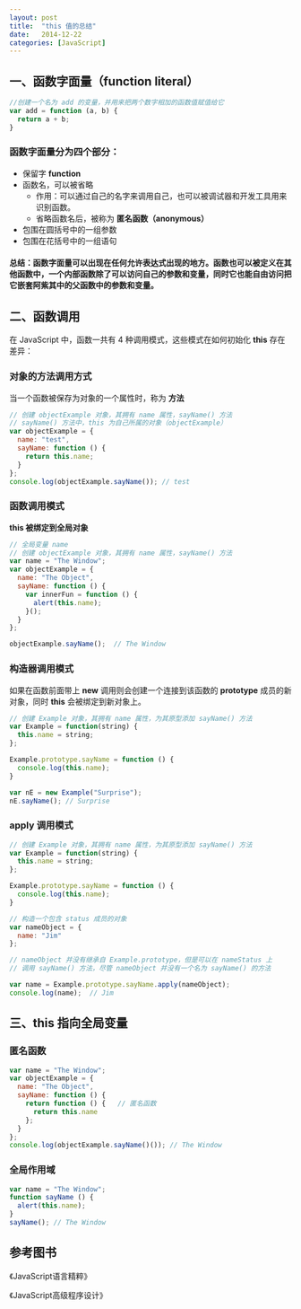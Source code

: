 ```yaml
---
layout: post
title:  "this 值的总结"
date:   2014-12-22
categories: [JavaScript]
---
```


## 一、函数字面量（function literal）

```js
//创建一个名为 add 的变量，并用来把两个数字相加的函数值赋值给它
var add = function (a, b) {
  return a + b;
}
```

### 函数字面量分为四个部分：

- 保留字 **function**
- 函数名，可以被省略
  - 作用：可以通过自己的名字来调用自己，也可以被调试器和开发工具用来识别函数。
  - 省略函数名后，被称为 **匿名函数（anonymous）**
- 包围在圆括号中的一组参数
- 包围在花括号中的一组语句

#### 总结：函数字面量可以出现在任何允许表达式出现的地方。函数也可以被定义在其他函数中，一个内部函数除了可以访问自己的参数和变量，同时它也能自由访问把它嵌套阿紫其中的父函数中的参数和变量。

## 二、函数调用

在 JavaScript 中，函数一共有 4 种调用模式，这些模式在如何初始化 **this** 存在差异：

### 对象的方法调用方式

当一个函数被保存为对象的一个属性时，称为 **方法**

```js
// 创建 objectExample 对象，其拥有 name 属性，sayName() 方法
// sayName() 方法中，this 为自己所属的对象（objectExample）
var objectExample = {
  name: "test",
  sayName: function () {
    return this.name;
  }
};
console.log(objectExample.sayName()); // test
```

### 函数调用模式

**this 被绑定到全局对象**

```js
// 全局变量 name
// 创建 objectExample 对象，其拥有 name 属性，sayName() 方法
var name = "The Window";
var objectExample = {
  name: "The Object",
  sayName: function () {
    var innerFun = function () {
      alert(this.name);
    }();
  }
};

objectExample.sayName();  // The Window
```

### 构造器调用模式

如果在函数前面带上 **new** 调用则会创建一个连接到该函数的 **prototype** 成员的新对象，同时 **this** 会被绑定到新对象上。

```js
// 创建 Example 对象，其拥有 name 属性，为其原型添加 sayName() 方法
var Example = function(string) {
  this.name = string;
};

Example.prototype.sayName = function () {
  console.log(this.name);
}

var nE = new Example("Surprise");
nE.sayName(); // Surprise
```

### **apply** 调用模式

```js
// 创建 Example 对象，其拥有 name 属性，为其原型添加 sayName() 方法
var Example = function(string) {
  this.name = string;
};

Example.prototype.sayName = function () {
  console.log(this.name);
}

// 构造一个包含 status 成员的对象
var nameObject = {
  name: "Jim"
};

// nameObject 并没有继承自 Example.prototype，但是可以在 nameStatus 上
// 调用 sayName() 方法，尽管 nameObject 并没有一个名为 sayName() 的方法

var name = Example.prototype.sayName.apply(nameObject);
console.log(name);  // Jim
```

## 三、this 指向全局变量

### 匿名函数

```js
var name = "The Window";
var objectExample = {
  name: "The Object",
  sayName: function () {
    return function () {   // 匿名函数
      return this.name
    };
  }
};
console.log(objectExample.sayName()()); // The Window
```

### 全局作用域

```js
var name = "The Window";
function sayName () {
  alert(this.name);
}
sayName(); // The Window
```

## 参考图书

《JavaScript语言精粹》

《JavaScript高级程序设计》
